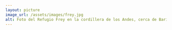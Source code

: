 ```yaml
---
layout: picture
image_url: /assets/images/frey.jpg
alt: Foto del Refugio Frey en la cordillera de los Andes, cerca de Bariloche, Argentina
---
```


